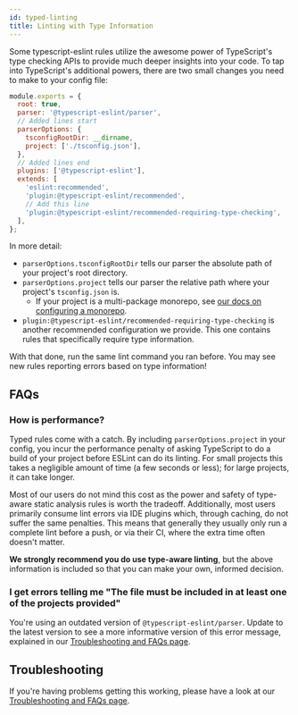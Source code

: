 ```yaml
---
id: typed-linting
title: Linting with Type Information
---
```


Some typescript-eslint rules utilize the awesome power of TypeScript's type checking APIs to provide much deeper insights into your code.
To tap into TypeScript's additional powers, there are two small changes you need to make to your config file:

```js title=".eslintrc.js"
module.exports = {
  root: true,
  parser: '@typescript-eslint/parser',
  // Added lines start
  parserOptions: {
    tsconfigRootDir: __dirname,
    project: ['./tsconfig.json'],
  },
  // Added lines end
  plugins: ['@typescript-eslint'],
  extends: [
    'eslint:recommended',
    'plugin:@typescript-eslint/recommended',
    // Add this line
    'plugin:@typescript-eslint/recommended-requiring-type-checking',
  ],
};
```

In more detail:

- `parserOptions.tsconfigRootDir` tells our parser the absolute path of your project's root directory.
- `parserOptions.project` tells our parser the relative path where your project's `tsconfig.json` is.
  - If your project is a multi-package monorepo, see [our docs on configuring a monorepo](./typed-linting/Monorepos.md).
- `plugin:@typescript-eslint/recommended-requiring-type-checking` is another recommended configuration we provide. This one contains rules that specifically require type information.

With that done, run the same lint command you ran before.
You may see new rules reporting errors based on type information!

## FAQs

### How is performance?

Typed rules come with a catch.
By including `parserOptions.project` in your config, you incur the performance penalty of asking TypeScript to do a build of your project before ESLint can do its linting.
For small projects this takes a negligible amount of time (a few seconds or less); for large projects, it can take longer.

Most of our users do not mind this cost as the power and safety of type-aware static analysis rules is worth the tradeoff.
Additionally, most users primarily consume lint errors via IDE plugins which, through caching, do not suffer the same penalties.
This means that generally they usually only run a complete lint before a push, or via their CI, where the extra time often doesn't matter.

**We strongly recommend you do use type-aware linting**, but the above information is included so that you can make your own, informed decision.

### I get errors telling me "The file must be included in at least one of the projects provided"

You're using an outdated version of `@typescript-eslint/parser`.
Update to the latest version to see a more informative version of this error message, explained in our [Troubleshooting and FAQs page](./Troubleshooting.md#i-get-errors-telling-me-eslint-was-configured-to-run--however-that-tsconfig-does-not--none-of-those-tsconfigs-include-this-file).

## Troubleshooting

If you're having problems getting this working, please have a look at our [Troubleshooting and FAQs page](./Troubleshooting.md).
